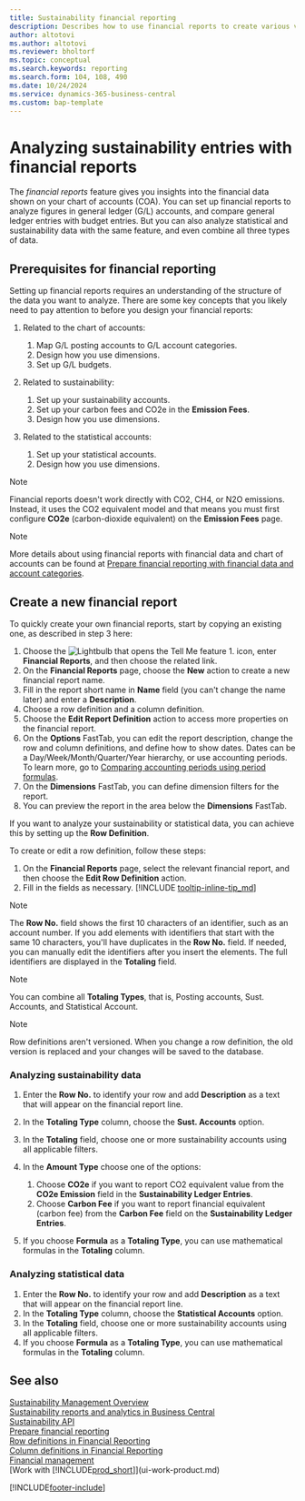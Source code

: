 ```yaml
---
title: Sustainability financial reporting
description: Describes how to use financial reports to create various views and reports for analyzing sustainability performance data.
author: altotovi
ms.author: altotovi
ms.reviewer: bholtorf
ms.topic: conceptual
ms.search.keywords: reporting
ms.search.form: 104, 108, 490
ms.date: 10/24/2024
ms.service: dynamics-365-business-central
ms.custom: bap-template
---
```


# Analyzing sustainability entries with financial reports

The *financial reports* feature gives you insights into the financial data shown on your chart of accounts (COA). You can set up financial reports to analyze figures in general ledger (G/L) accounts, and compare general ledger entries with budget entries. But you can also analyze statistical and sustainability data with the same feature, and even combine all three types of data.  

## Prerequisites for financial reporting  

Setting up financial reports requires an understanding of the structure of the data you want to analyze. There are some key concepts that you likely need to pay attention to before you design your financial reports:

1. Related to the chart of accounts:

   1. Map G/L posting accounts to G/L account categories.
   2. Design how you use dimensions.
   3. Set up G/L budgets.  

2. Related to sustainability:

   1. Set up your sustainability accounts.
   2. Set up your carbon fees and CO2e in the **Emission Fees**.
   3. Design how you use dimensions.  

3. Related to the statistical accounts:

   1. Set up your statistical accounts.
   2. Design how you use dimensions.  

> [!NOTE]
> Financial reports doesn't work directly with CO2, CH4, or N2O emissions. Instead, it uses the CO2 equivalent model and that means you must first configure **CO2e** (carbon-dioxide equivalent) on the **Emission Fees** page.  

> [!NOTE]
> More details about using financial reports with financial data and chart of accounts can be found at [Prepare financial reporting with financial data and account categories](bi-how-work-account-schedule.md).

## Create a new financial report  

To quickly create your own financial reports, start by copying an existing one, as described in step 3 here:

1. Choose the ![Lightbulb that opens the Tell Me feature 1.](media/ui-search/search_small.png "Tell me what you want to do") icon, enter **Financial Reports**, and then choose the related link.  
2. On the **Financial Reports** page, choose the **New** action to create a new financial report name.  
3. Fill in the report short name in **Name** field (you can't change the name later) and enter a **Description**.  
4. Choose a row definition and a column definition.
5. Choose the **Edit Report Definition** action to access more properties on the financial report.  
6. On the **Options** FastTab, you can edit the report description, change the row and column definitions, and define how to show dates. Dates can be a Day/Week/Month/Quarter/Year hierarchy, or use accounting periods. To learn more, go to [Comparing accounting periods using period formulas](bi-column-definitions.md#comparing-accounting-periods-using-period-formulas).
7. On the **Dimensions** FastTab, you can define dimension filters for the report.  
8. You can preview the report in the area below the **Dimensions** FastTab.

If you want to analyze your sustainability or statistical data, you can achieve this by setting up the **Row Definition**.  

To create or edit a row definition, follow these steps:

1. On the **Financial Reports** page, select the relevant financial report, and then choose the **Edit Row Definition** action.
2. Fill in the fields as necessary. [!INCLUDE [tooltip-inline-tip_md](includes/tooltip-inline-tip_md.md)]  

> [!NOTE]
> The **Row No.** field shows the first 10 characters of an identifier, such as an account number. If you add elements with identifiers that start with the same 10 characters, you'll have duplicates in the **Row No.** field. If needed, you can manually edit the identifiers after you insert the elements. The full identifiers are displayed in the **Totaling** field.

> [!NOTE]
> You can combine all **Totaling Types**, that is, Posting accounts, Sust. Accounts, and Statistical Account.

> [!NOTE]
> Row definitions aren't versioned. When you change a row definition, the old version is replaced and your changes will be saved to the database.

### Analyzing sustainability data  

1. Enter the **Row No.** to identify your row and add **Description** as a text that will appear on the financial report line.
2. In the **Totaling Type** column, choose the **Sust. Accounts** option.
3. In the **Totaling** field, choose one or more sustainability accounts using all applicable filters.
4. In the **Amount Type** choose one of the options:
   1. Choose **CO2e** if you want to report CO2 equivalent value from the **CO2e Emission** field in the **Sustainability Ledger Entries**.
   2. Choose **Carbon Fee** if you want to report financial equivalent (carbon fee) from the **Carbon Fee** field on the **Sustainability Ledger Entries**.

5. If you choose **Formula** as a **Totaling Type**, you can use mathematical formulas in the **Totaling** column.  

### Analyzing statistical data

1. Enter the **Row No.** to identify your row and add **Description** as a text that will appear on the financial report line.
2. In the **Totaling Type** column, choose the **Statistical Accounts** option.
3. In the **Totaling** field, choose one or more sustainability accounts using all applicable filters.
4. If you choose **Formula** as a **Totaling Type**, you can use mathematical formulas in the **Totaling** column.  

## See also

[Sustainability Management Overview](finance-manage-sustainability.md)  
[Sustainability reports and analytics in Business Central](sustainability-reports.md)  
[Sustainability API](/dynamics365/business-central/dev-itpro/api-sustainability/sustainability-api?toc=/dynamics365/business-central/toc.json)  
[Prepare financial reporting](bi-how-work-account-schedule.md)  
[Row definitions in Financial Reporting](bi-row-definitions.md)  
[Column definitions in Financial Reporting](bi-column-definitions.md)  
[Financial management](finance.md)  
[Work with [!INCLUDE[prod_short](includes/prod_short.md)]](ui-work-product.md)  

[!INCLUDE[footer-include](includes/footer-banner.md)]
